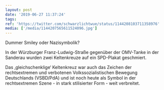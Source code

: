 ```yaml
---
layout: post
date: '2019-06-27 11:37:24'
tags: 
ref: 'https://twitter.com/schwarzlichtwue/status/1144208103711358976'
media: ['/media/1144207565611524096.jpg']
---
```

Dummer Smiley oder Nazisymbolik?

In der Würzburger Franz-Ludwig-Straße gegenüber der OMV-Tanke in der  Sanderau wurden zwei Keltenkreuze auf ein SPD-Plakat geschmiert. 

 

Das ‚gleichschenklige‘ Keltenkreuz war auch das Zeichen der rechtsextremen und verbotenen Volkssozialistischen Bewegung Deutschlands (VSBD/PdA) und ist noch heute als Symbol in der rechtsextremen Szene - in stark stilisierter Form - weit verbreitet.

